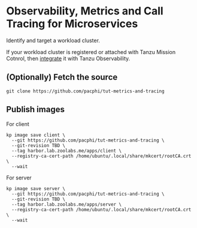 # Observability, Metrics and Call Tracing for Microservices

Identify and target a workload cluster.

If your workload cluster is registered or attached with Tanzu Mission Cotnrol, then [integrate](https://docs.wavefront.com/integrations_tmc_howto.html) it with Tanzu Observability.


## (Optionally) Fetch the source

```
git clone https://github.com/pacphi/tut-metrics-and-tracing
```


## Publish images

For client

```
kp image save client \
  --git https://github.com/pacphi/tut-metrics-and-tracing \
  --git-revision TBD \
  --tag harbor.lab.zoolabs.me/apps/client \
  --registry-ca-cert-path /home/ubuntu/.local/share/mkcert/rootCA.crt \
  --wait
```

For server

```
kp image save server \
  --git https://github.com/pacphi/tut-metrics-and-tracing \
  --git-revision TBD \
  --tag harbor.lab.zoolabs.me/apps/server \
  --registry-ca-cert-path /home/ubuntu/.local/share/mkcert/rootCA.crt \
  --wait
```
